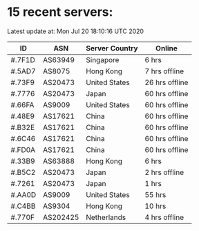 # 15 recent servers:

Latest update at: Mon Jul 20 18:10:16 UTC 2020

| ID | ASN | Server Country | Online |
| -- | --- | -------------- | ------ |
| #.7F1D | AS63949 | Singapore | 6 hrs |
| #.5AD7 | AS8075 | Hong Kong | 7 hrs offline |
| #.73F9 | AS20473 | United States | 26 hrs offline |
| #.7776 | AS20473 | Japan | 60 hrs offline |
| #.66FA | AS9009 | United States | 60 hrs offline |
| #.48E9 | AS17621 | China | 60 hrs offline |
| #.B32E | AS17621 | China | 60 hrs offline |
| #.6C46 | AS17621 | China | 60 hrs offline |
| #.FD0A | AS17621 | China | 60 hrs offline |
| #.33B9 | AS63888 | Hong Kong | 6 hrs |
| #.B5C2 | AS20473 | Japan | 2 hrs offline |
| #.7261 | AS20473 | Japan | 1 hrs |
| #.AA0D | AS9009 | United States | 55 hrs |
| #.C4BB | AS9304 | Hong Kong | 10 hrs |
| #.770F | AS202425 | Netherlands | 4 hrs offline |

